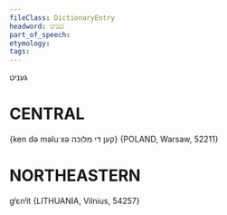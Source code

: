 ```yaml
---
fileClass: DictionaryEntry
headword: געניט
part_of_speech: 
etymology: 
tags: 
---
```

געניט

CENTRAL
========

{ken də məluˑxə קען די מלוכה} {POLAND, Warsaw, 52211}

NORTHEASTERN
==============

gʲɛnʲít {LITHUANIA, Vilnius, 54257}

